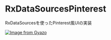 # RxDataSourcesPinterest
RxDataSourcesを使ったPinterest風UIの実装

[![Image from Gyazo](https://i.gyazo.com/9c5d324b87d8da600d929741313c24c6.gif)](https://gyazo.com/9c5d324b87d8da600d929741313c24c6)
